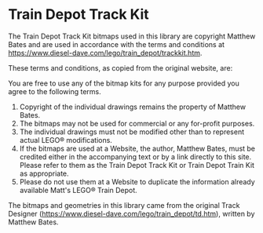 # Train Depot Track Kit

The Train Depot Track Kit bitmaps used in this library are copyright Matthew Bates and are used in accordance with the terms and conditions at https://www.diesel-dave.com/lego/train_depot/trackkit.htm.

These terms and conditions, as copied from the original website, are:

You are free to use any of the bitmap kits for any purpose provided you agree to the following terms.

  1. Copyright of the individual drawings remains the property of Matthew Bates.
  2. The bitmaps may not be used for commercial or any for-profit purposes.
  3. The individual drawings must not be modified other than to represent actual LEGO® modifications.
  4. If the bitmaps are used at a Website, the author, Matthew Bates, must be credited either in the accompanying text or by a link directly to this site. Please refer to them as the Train Depot Track Kit or Train Depot Train Kit as appropriate.
  5. Please do not use them at a Website to duplicate the information already available Matt's LEGO® Train Depot.

The bitmaps and geometries in this library came from the original Track Designer (https://www.diesel-dave.com/lego/train_depot/td.htm), written by Matthew Bates.
